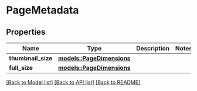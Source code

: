 # PageMetadata

## Properties

Name | Type | Description | Notes
------------ | ------------- | ------------- | -------------
**thumbnail_size** | [**models::PageDimensions**](PageDimensions.md) |  | 
**full_size** | [**models::PageDimensions**](PageDimensions.md) |  | 

[[Back to Model list]](../README.md#documentation-for-models) [[Back to API list]](../README.md#documentation-for-api-endpoints) [[Back to README]](../README.md)


